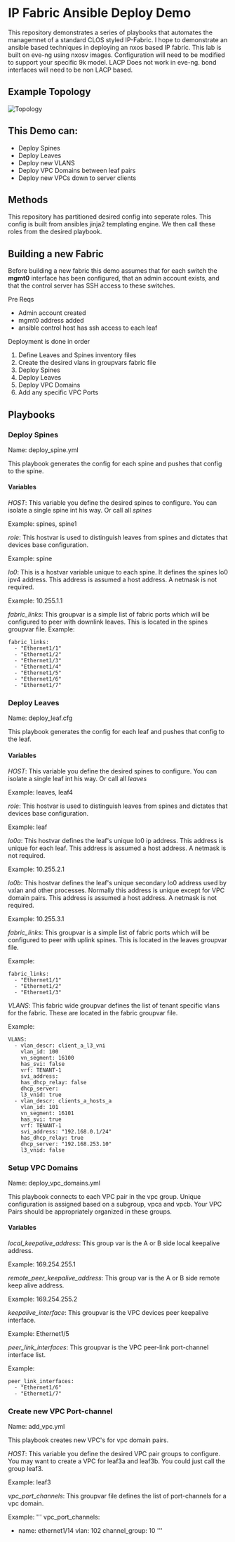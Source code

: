 # IP Fabric Ansible Deploy Demo

This repository demonstrates a series of playbooks that automates the managemnet
of a standard CLOS styled IP-Fabric. I hope to demonstrate an ansible based techniques in deploying an nxos based IP fabric. This
lab is built on eve-ng using nxosv images. Configuration will need to be
modified to support your specific 9k model. LACP Does not work in eve-ng. bond interfaces will need to be non LACP based.

## Example Topology

![Topology](example_topology.JPG?raw=true "Topology")

## This Demo can:

* Deploy Spines
* Deploy Leaves
* Deploy new VLANS
* Deploy VPC Domains between leaf pairs
* Deploy new VPCs down to server clients

## Methods
This repository has partitioned desired config into seperate roles. This config
is built from ansibles jinja2 templating engine. We then call these roles from
the desired playbook.

## Building a new Fabric

Before building a new fabric this demo assumes that for each switch the
**mgmt0** interface has been configured, that an admin account exists, and that
the control server has SSH access to these switches.

Pre Reqs

* Admin account created
* mgmt0 address added
* ansible control host has ssh access to each leaf

Deployment is done in order

1. Define Leaves and Spines inventory files
2. Create the desired vlans in groupvars fabric file
3. Deploy Spines
4. Deploy Leaves
5. Deploy VPC Domains
6. Add any specific VPC Ports

## Playbooks

### Deploy Spines

Name: deploy_spine.yml

This playbook generates the config for each spine and pushes that config to the
spine.

#### Variables

_HOST_: This variable you define the desired spines to configure. You can
isolate a single spine int his way. Or call all _spines_

Example: spines, spine1

_role_: This hostvar is used to distinguish leaves from spines and dictates that
devices base configuration.

Example: spine

_lo0_: This is a hostvar variable unique to each spine. It defines the spines
lo0 ipv4 address. This address is assumed a host address. A netmask is not
required.

Example: 10.255.1.1

_fabric_links_: This groupvar is a simple list of fabric ports which will be
configured to peer with downlink leaves. This is located in the spines groupvar
file.
Example:

```
fabric_links:
  - "Ethernet1/1"
  - "Ethernet1/2"
  - "Ethernet1/3"
  - "Ethernet1/4"
  - "Ethernet1/5"
  - "Ethernet1/6"
  - "Ethernet1/7"

```

### Deploy Leaves

Name: deploy_leaf.cfg

This playbook generates the config for each leaf and pushes that config to the
leaf.

#### Variables

_HOST_: This variable you define the desired spines to configure. You can
isolate a single leaf int his way. Or call all _leaves_

Example: leaves, leaf4

_role_: This hostvar is used to distinguish leaves from spines and dictates that
devices base configuration.

Example: leaf

_lo0a_: This hostvar defines the leaf's unique lo0 ip address. This address is
unique for each leaf. This address is assumed a host address. A netmask is not
required.

Example: 10.255.2.1

_lo0b_: This hostvar defines the leaf's unique secondary lo0 address used by
vxlan and other processes. Normally this address is unique except for VPC domain
 pairs. This address is assumed a host address. A netmask is not
required.

Example: 10.255.3.1

_fabric_links_: This groupvar is a simple list of fabric ports which will be
configured to peer with uplink spines. This is located in the leaves groupvar
file.

Example:

```
fabric_links:
  - "Ethernet1/1"
  - "Ethernet1/2"
  - "Ethernet1/3"
```

_VLANS_: This fabric wide groupvar defines the list of tenant specific vlans for
the fabric. These are located in the fabric groupvar file.

Example:
```
VLANS:
  - vlan_descr: client_a_l3_vni
    vlan_id: 100
    vn_segment: 16100
    has_svi: false
    vrf: TENANT-1
    svi_address:
    has_dhcp_relay: false
    dhcp_server:
    l3_vnid: true
  - vlan_descr: clients_a_hosts_a
    vlan_id: 101
    vn_segment: 16101
    has_svi: true
    vrf: TENANT-1
    svi_address: "192.168.0.1/24"
    has_dhcp_relay: true
    dhcp_server: "192.168.253.10"
    l3_vnid: false
```

### Setup VPC Domains

Name: deploy_vpc_domains.yml

This playbook connects to each VPC pair in the vpc group. Unique configuration
is assigned based on a subgroup, vpca and vpcb. Your VPC Pairs should be
appropriately organized in these groups.

#### Variables

_local_keepalive_address_: This group var is the A or B side local keepalive
address.

Example: 169.254.255.1

_remote_peer_keepalive_address_: This group var is the A or B side remote
keep alive address.

Example: 169.254.255.2

_keepalive_interface_: This groupvar is the VPC devices peer keepalive
interface.

Example: Ethernet1/5

_peer_link_interfaces_: This groupvar is the VPC peer-link port-channel interface
list.

Example:

```
peer_link_interfaces:
  - "Ethernet1/6"
  - "Ethernet1/7"
```

### Create new VPC Port-channel

Name: add_vpc.yml

This playbook creates new VPC's for vpc domain pairs.

_HOST_: This variable you define the desired VPC pair groups to configure. You
may want to create a VPC for leaf3a and leaf3b. You could just call the group
leaf3.

Example: leaf3

_vpc_port_channels_: This groupvar file defines the list of port-channels for a
vpc domain.

Example:
'''
vpc_port_channels:
  - name: ethernet1/14
    vlan: 102
    channel_group: 10
'''
